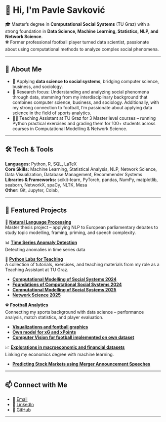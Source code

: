 # 👋 Hi, I'm Pavle Savković  

🎓 Master’s degree in **Computational Social Systems** (TU Graz) with a strong foundation in **Data Science, Machine Learning, Statistics, NLP, and Network Science**.  
⚽ Former professional football player turned data scientist, passionate about using computational methods to analyze complex social phenomena.  

---

## 🔹 About Me  
- 🔬 Applying **data science to social systems**, bridging computer science, business, and sociology.  
- 🧠 Research focus: Understanding and analyzing social phenomena through data, stemming from my interdisciplinary background that combines computer science, business, and sociology. Additionally, with my strong connection to football, I’m passionate about applying data science in the field of sports analytics.
- 👨‍🏫 Teaching Assistant at TU Graz for 3 Master level courses – running Python practical exercises and grading them for 100+ students across courses in Computational Modelling & Network Science.  

---

## 🛠️ Tech & Tools
**Languages:** Python, R, SQL, LaTeX  
**Core Skills:** Machine Learning, Statistical Analysis, NLP, Network Science, Data Visualization, Database Management, Recommender Systems
**Libraries & Frameworks:** scikit-learn, PyTorch, pandas, NumPy, matplotlib, seaborn, NetworkX, spaCy, NLTK, Mesa  
**Other:** Git, Jupyter, Colab,

---

## 🚀 Featured Projects

🔎 **[Natural Language Processing](https://github.com/pavlesav/master-thesis)**  
Master thesis project – applying NLP to European parliamentary debates to study topic modelling, framing, priming, and speech complexity.  

📊 **[Time Series Anomaly Detection](https://github.com/pavlesav/Time-Series-Anomaly-Detection)**  
Detecting anomalies in time series data

📝 **[Python Labs for Teaching](https://github.com/pavlesav)**  
A collection of tutorials, exercises, and teaching materials from my role as a Teaching Assistant at TU Graz.  
- **[Computational Modelling of Social Systems 2024](https://github.com/pjercic/ComputationalModellingSocialSystems2024)**
- **[Foundations of Computational Social Systems 2024](https://github.com/pjercic/FoundationsOfCSS2024)**
- **[Computational Modelling of Social Systems 2025](https://github.com/pavlesav/ComputationalModellingSocialSystems2025)**
- **[Network Science 2025](https://github.com/pavlesav)**

⚽ **[Football Analytics](https://github.com/pavlesav)**  
Connecting my sports background with data science – performance analysis, match statistics, and player evaluation.  
-  **[Visualizations and football graphics](https://github.com/pavlesav/Euro-2024-visualizations)**
-  **[Own model for xG and xPoints](https://github.com/pavlesav)**
-  **[Computer Vision for football implemented on own dataset](https://github.com/pavlesav)**

📈 **[Explorations in macroeconomic and financial datasets](https://github.com/pavlesav)**  
Linking my economics degree with machine learning.
- **[Predicting Stock Markets using Merger Announcement Speeches](https://github.com/pavlesav/Predicting-Markets-using-Merger-Announcement-Speeches)**  

---

## 📫 Connect with Me  
- 📧 [Email](pavleav@gmail.com)  
- 💼 [LinkedIn](https://www.linkedin.com/in/pavle-savkovic-907b0324a/)  
- 🐙 [GitHub](https://github.com/pavlesav)  

---
